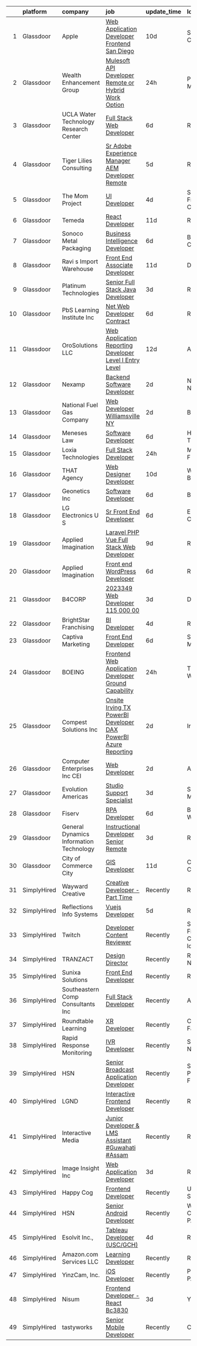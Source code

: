 

|    | platform    | company                                 | job                                                                                                                                                                                                                                                                                                                                                                                                                                                                                                                                                                                                                                                                                                                                                                                                                                                                                                                                                                                                                                                                                                                                                                                                                                                                                                                                                                                                                             | update_time   | location                      |
|---:|:------------|:----------------------------------------|:--------------------------------------------------------------------------------------------------------------------------------------------------------------------------------------------------------------------------------------------------------------------------------------------------------------------------------------------------------------------------------------------------------------------------------------------------------------------------------------------------------------------------------------------------------------------------------------------------------------------------------------------------------------------------------------------------------------------------------------------------------------------------------------------------------------------------------------------------------------------------------------------------------------------------------------------------------------------------------------------------------------------------------------------------------------------------------------------------------------------------------------------------------------------------------------------------------------------------------------------------------------------------------------------------------------------------------------------------------------------------------------------------------------------------------|:--------------|:------------------------------|
|  1 | Glassdoor   | Apple                                   | [Web Application Developer  Frontend  San Diego ](https://www.glassdoor.com/partner/jobListing.htm?pos=128&ao=1110586&s=58&guid=0000018210138e719f571fe3a0c24512&src=GD_JOB_AD&t=SR&vt=w&cs=1_4bbb2a78&cb=1658127093791&jobListingId=1007991589343&cpc=654405A9B1E0A9F5&jrtk=3-0-1g88173lgkhqe801-1g88173m3h4fr800-ba9d661152755019--6NYlbfkN0BvKrLyj5gPmtZO9T8euul8TCxuuKNOtzRJOomxnwSEodTz2Bc-sPZlC5mDe-NOaJilM8C8jrl1tbz_ehNDyk5h2UUmJBB0zjHhPJMKxI1SG-eY8HY41YdFgwC7Qs8oz4qoFKOF0rtDzjvAvuk3R6BOiPZ2xGVj2ZzYQqhHTG1SP4296J0y3dU7MmXO80kiPxPj9R4lyuN_O9kk6EadIeDFRwbT3oJzYGjYEwPea_km4y1L-a-GM6Chr8QMbMzAF9c5LX1zhtFt2ak7D24fstdfEJhY06ukBk9CPqmQm0oLHZCQQl-2PkYN2txPQ-ZwJ9rjnMZRGML3TSSbg27XD9o_7_vbBOPqJFQrln3PTKP455_8HueaC_6K6PPriO1BSuwnZ8A6XKoYyWMmqTVf0ynXWZmbOtMoTpzuGZsU-u0HSSnBwV9MVzHxblcTYcq7Ef4oYbm0rv83hRldZ1Nk-HH_N6XOSdQsHejigd6eCt36KlxRaW6VWauKJR6jNDZmKP4HfLzVf5-DD2Fp7js0qecFVNDt5THSL7_nyWfBP0W2a47YX8xwJ9F3EK1k8bWmCR8540yMGMOiXeq27toyovLdJUNq6As0kAp7DHWq_ByJxYrDZKaTLzlMO9DKq5F9FfjLY6HC3M8kq01hkX2sXtkh29ukdCiHb3BAUkWf5ve6dwdCptgqr-N8p842yPcl5EtY9V3Z7i7ie-Kc_NwLReUwMcoWyc84CMa75sdw7jl1wiXyvhz71huFHru8r_0h72zksWq-q-5SggfwrUGyJOUg1o6oR0fnlm6Nv0pv8jka-TGd8Z6pom2Cn46oXAGCdcQP5A_m75w6H5-vnkt8m6Z1uFghDzOjCMlOtg93PQ43wKMGCvayylkms_Fj_szf89xWFyPO-4VElSmgDgyPNArL0A0mVRY9r6BkHNglHLLdsup9KIHXZ8PDgNkvNlYk0WM81R-FVQKcIo9akZbuMCoMFjdGF5uf_8E%3D)                                             | 10d           | San Diego, CA                 |
|  2 | Glassdoor   | Wealth Enhancement Group                | [Mulesoft API Developer  Remote or Hybrid Work Option ](https://www.glassdoor.com/partner/jobListing.htm?pos=118&ao=1110586&s=58&guid=0000018210138e719f571fe3a0c24512&src=GD_JOB_AD&t=SR&vt=w&ea=1&cs=1_2cbd02f4&cb=1658127093790&jobListingId=1008010172547&cpc=65CC663E25211861&jrtk=3-0-1g88173lgkhqe801-1g88173m3h4fr800-78df28c23129306d--6NYlbfkN0D6woh6lFYKyivXHV62vzuzvYTPrX3VFjDhMMqA7YWkr4Gv83HeQTP3icpOIR_rg0EGReN_KY6xdRKGeM-dgiCbnykv8q10TK5oeP83kIdaKDJqCgRO3_7nsMLkDoXE-nA1UL4_m5qCEiZQl0ZeyXA3nyF5jozRDQgvvchFiyk_oYdrNjtd9AQKu-ibY-6SuWhD0YfKDgzDdxgmmtOMLqI5LD3mt5S3eimJ8WZppBqRXvYCgw-uH7YbXk8MLckUJVeXCctOhRKDLzmYMi8DdUWURVgXJwvyZamSZ6f64MhTk8Qyh6p6vxkZMWviD1I0bm6HHqVivDZlzfhKJoXLDfVGh-ptJMSNYRJIXEfeQDV4vBq2xDdiqtEpG5Q2I5oLSzpjVJjR8Gax8xkZ5TWafFaWP5U25NZUkNR0UJLlm6-n_8CdpPJEQI7O96VzpEXaX70YyCiEnSnqUwz2LrZINVowufQ0dCZbYTJ-DQH5BZLgl1blZVPRBHO6Y4f7oPeuefK2HyE3xLfPskHZ5MXXHSN1Fltbzu2ViQVEVmECoFiNWg%3D%3D)                                                                                                                                                                                                                                                                                                                                                                                                                                                                                    | 24h           | Plymouth, MN                  |
|  3 | Glassdoor   | UCLA Water Technology Research Center   | [Full Stack Web Developer](https://www.glassdoor.com/partner/jobListing.htm?pos=126&ao=1110586&s=58&guid=0000018210138e719f571fe3a0c24512&src=GD_JOB_AD&t=SR&vt=w&ea=1&cs=1_be3ce16d&cb=1658127093791&jobListingId=1007998823853&cpc=AC285F3A3ECA6BB0&jrtk=3-0-1g88173lgkhqe801-1g88173m3h4fr800-1ede1dd7f6c021a2--6NYlbfkN0Ay6kFKCr-v63VpoAAVMigogemZD8BBqQBVpLf3D51uWFpdnsChbQmKjTmbLO0QNBRvN23jAbx8HR3b-hcMnV6yCOvsWzD7SGynhPn7D8ULmMZG-aJBk3SNfWPrNl0rXNdSkgLD25TR2isM8BdJqaZ5KaQXC1njD1h8jA17dvJ5yt9Oj2Hj2b54xvbwZU9x2RBQu9O8Ygh83xzPpQw48EWRyOHNOL7Uxtj0S6lZS_PHMbImi26C3S5QWamDRFxrir31s2F1_u9DJhqml1MDT_Hp7Ctf2kX6m3CeLNTIcjIDir9EFZzKx9lTQQfbdAlh5M_sVxodQBMoTavCeZdGtFAUY3QLG3ZSs89Hy9jGxV7brbRdHtEwwKktySd5-S87W5735AOl4FWwEi6hoGEnGP1YKfO0LgcZ08_V5-c76TzmlDcBmo5RrQf-ExdYUec77UEmxis0DjeF5ygjPd8SJBOjP1v23p29nz4k_HiDLl95EFCTdI6RVFryIaYNyGym6zo%3D)                                                                                                                                                                                                                                                                                                                                                                                                                                                                                                                                                               | 6d            | Remote                        |
|  4 | Glassdoor   | Tiger Lilies Consulting                 | [Sr  Adobe Experience Manager   AEM Developer Remote](https://www.glassdoor.com/partner/jobListing.htm?pos=101&ao=1110586&s=58&guid=0000018210138e719f571fe3a0c24512&src=GD_JOB_AD&t=SR&vt=w&ea=1&cs=1_82d39ce4&cb=1658127093787&jobListingId=1008000252742&cpc=8C48BB2340EE80D8&jrtk=3-0-1g88173lgkhqe801-1g88173m3h4fr800-605ca34726ffd4dd--6NYlbfkN0AAxt22zecp88KAax6ntxSvXEX_JMkecc6ZQzKRIi1OFXJ3ELr2llrF4_we-POexOWuUnkQVrfKbNrwKY-Iu-9NHZRC3QIaDL-KxwI0usMydoReXgVqzFdQPs_J54CEbCrorL3u9nt2Nj-S3y4gfsCB4UtHosbbY0aL_FDpz2ngoZoGJkjn6YfWGuasvLhI6huYRdEy0pa1hGVVelDuyi7lO_Suf3ApEYyXdGP9Fq04-XE_1cBW1rSVRVsBVLOH7sPgttcqz4uSnO5raiPPr5AnKI6n4CLZL2uT966aUd7LUgU0seo24OFbEhQexyME2crzm-y5obiQF27sTgrc96JOJkGf708Bx2Wb8W8QylBsUEc6Qv5FdfSegqvgvbHR6GMYwdqkiYZ8teQicDwP6i2xdsFOFknRYnQ-a9ggOovAyudJ9TgaVOCbZ2qphTZhSKvyh46b6rABeUeL333TfqUuBYymKfcs0pPkmgQvvcjZDA-8isQQ9obx2LIZMpiqHNDeJ6JX66dBDZg9AvN10KQM0CIxd3udgcSK5ir3klQc_MCsWdhIvzsG)                                                                                                                                                                                                                                                                                                                                                                                                                                                                                  | 5d            | Remote                        |
|  5 | Glassdoor   | The Mom Project                         | [UI Developer](https://www.glassdoor.com/partner/jobListing.htm?pos=120&ao=1110586&s=58&guid=0000018210138e719f571fe3a0c24512&src=GD_JOB_AD&t=SR&vt=w&cs=1_22291736&cb=1658127093790&jobListingId=1008003187076&cpc=21001CD36CB5FE0E&jrtk=3-0-1g88173lgkhqe801-1g88173m3h4fr800-9cdda45683b89dc0--6NYlbfkN0BDp_epf89aHDQhKpPegNJQ_ldQpEFZQsM9OcONMGxWx6pU56EKHF58QjVdAUvn2gXX1fuekItIkCiy6qYi46CotMFumCy-OLkNLGC5HlInWK_9X0_7Yu4FaCm9-yL2AeUCMmtMoKhVNK81R29Kv7leI8zn9ApL1hPLyF4EWDbSWgGWwlcAkyly182izPc3-6ETG0zsAvAS1xsUiS5JqS-_wYmTazvRgEdvdekmHkEdN_faSgZ1Goj68IYmxRD22g3OjYFq8JHsAINlEilAlh17ddOt5CeEXFyfTvfFTbPWedZwRTpzsRyYX8oI7bhA9d_YN8aUKE7kNa9kQGzzs6Ugh5zhv33KtTSDzZ-iDXci5ZZMYmkIUifn7osVdDhn_-Cifh-8XLhNb9OG-jVIWloAwzIl-jg07Re05T5v2JeYExQLIPpm4pgK61ta8nyO-HgUlFSI7Z6i2Zrd0x-2w1-52Qq3-dE2TRxjuOTD27H6fBMNbauENMKc6K_UAyCcMSP7AcVdqNh3EBD5Yuwqn0AtaQiUVr7T8gbCxU79KA2JnLwj_yb6Gno6k55YeIcvS6_yVBXgzt1aao58UzLfmvCF)                                                                                                                                                                                                                                                                                                                                                                                                                                                                                              | 4d            | San Francisco, CA             |
|  6 | Glassdoor   | Temeda                                  | [React Developer](https://www.glassdoor.com/partner/jobListing.htm?pos=111&ao=1110586&s=58&guid=0000018210138e719f571fe3a0c24512&src=GD_JOB_AD&t=SR&vt=w&ea=1&cs=1_eddf35f9&cb=1658127093789&jobListingId=1007987835717&cpc=8795CF9063CD573D&jrtk=3-0-1g88173lgkhqe801-1g88173m3h4fr800-8efd362505ec4907--6NYlbfkN0Cdyrb_-SYpjIsC7ShR4LTJruqxAexHI1Km_0W0EzpI0TW7AkFEGeTk7U9uX7WBMWb1CWLmVDScP2RJSem67pTjIBS85lMR3Q5ouUbMkiy_LRrLkg7-D_GAFZ8XWoE2sRqttQSVBGEsw8VcgNib9Vr_mkOGZsgAQpXdyOzA8QJAfRVqH_jUMU4pKXOkLqM2ZfyBp_Wq_yVxZ78cA9dUwBJIGfhyV_3kMunyuAQw1UUjpexQFd2EDYg8iuad6bbspfUC-GXVCEFqiaYq5f1J6U3LS7SUDBvGEZczQNAgpt3lSfhJFvoMY_u3FQ4btECXP7ugngDcuVNqwj60hkvActjU7dogH2dEFMZBxPqOB-7UPLme6y99632zeI-LDSSYh9_ZcMtsAvet061ImTMflp4PvW_jKVwagdGX0NYrSwC8x4CC-p-KLnQSA74WYSTp9MExxyXAscwwroLSlpNLqG7_dS-503wVve40gciIlF_-d5T-6tnpMfXb)                                                                                                                                                                                                                                                                                                                                                                                                                                                                                                                                                                                      | 11d           | Remote                        |
|  7 | Glassdoor   | Sonoco Metal Packaging                  | [Business Intelligence Developer](https://www.glassdoor.com/partner/jobListing.htm?pos=127&ao=1110586&s=58&guid=0000018210138e719f571fe3a0c24512&src=GD_JOB_AD&t=SR&vt=w&cs=1_1d9ad7f5&cb=1658127093791&jobListingId=1007998064018&cpc=5EFBB0462F9C6B7A&jrtk=3-0-1g88173lgkhqe801-1g88173m3h4fr800-57b6ca1e9d1d7976--6NYlbfkN0C7YL_91Bbgx-EtH_QAXIIHZoGIEO29dn_1lrsqCRFNfSz_kNDh-iAfvlhnkj1SJZxhUXVzz8EMfZqJ91BsxRGlnZMOLc-kp8cfQYhCmfU4Zaqou46WI_7lNJq-VPAz42elqE8kYauGa8gqtgKvtsM1JMxDsdGlV_J4WG71z5HhP-ELR4R7Zg5njf_xvaYgMhhE2Lr2pw8yppqv0t5AwWn7kg9M8zOBNQqpQD2kfCkJUqvm3An_x0kLejLfrV6CumComWEzS_FHbZhv2GwyuKuxCRjQNiUxdeK5FwdJ6i3xIpg4ao4PsSS5KbUyYryEYx6USwUP2sSqZn9L1jKT_JTloUpSyYJoK2QDE5MAX00DIgXgl93rEBZkCpYLvfaKxfsS3Yr2djPTWuCcHOwQf2ZJ5wHyJEWUtTtFt_g9noSKj3C-Bd1eGpv0tn8-l1fgxE93_-g1yaRiu7-QLj5getLbGP8Mf0Vz6dgCC_qUo9roRr_bPR6ZwcgbZJZozUpo8A7pcUWI4zvK9W9w3MSE4NCGeulEXgW0x-Oe59JojqDFkUO6YX2o4_vn)                                                                                                                                                                                                                                                                                                                                                                                                                                                                                                           | 6d            | Broomfield, CO                |
|  8 | Glassdoor   | Ravi s Import Warehouse                 | [Front End Associate Developer](https://www.glassdoor.com/partner/jobListing.htm?pos=108&ao=1110586&s=58&guid=0000018210138e719f571fe3a0c24512&src=GD_JOB_AD&t=SR&vt=w&ea=1&cs=1_c2465083&cb=1658127093788&jobListingId=1007987833579&cpc=0FE1F5EA2BC84A01&jrtk=3-0-1g88173lgkhqe801-1g88173m3h4fr800-d4fa43ed29eb46d4--6NYlbfkN0DiBGbYB6z41JDOFwtYSSrqMgZYn1zyBUNybZD903UqhalDFIJYm7Jt-lNuWZ1mBlu2H-wc4HO_Kcs91l_tgmldEmn-kTZKyJE_pT1eKZ96_yXDV5Cwux3JH2r3GDuyVedom2eiDonq-8Fg4pkz_6OF_Dl9YM7QQnFACVOSLrHU2xk9HCmVtgZdpb_5fqm9g3Co-F83m-bRVnLZcVMUvv_DNuuiC-BB3aRq6QX3cVNahqiBY8Ybadw-7_oD14Euama6BpE5uRQSmB7X3Ej8Bu8tQxY1MD-DIPePHA3MZHbrmPVloUQgx-auqnafgYqvNkprymPg5YQtmc69zOj4nCQ1-ajZjIXOVUhVirQ_haEEx-h8wyKEh69xSfATOzsCMLfPhpoF_YBP5C9RKQnST12awEylBWy-wM0O5XSfvh85BizXfE6tIS5FT67EeOiKlSUKATCYVEoKCe43kMEaK1PVav8cFr8-8e9PMqJJwYWRVEWhomCvkYH1svSCnt0doPDBCrbW-aun6A%3D%3D)                                                                                                                                                                                                                                                                                                                                                                                                                                                                                                                                            | 11d           | Dallas, TX                    |
|  9 | Glassdoor   | Platinum Technologies                   | [Senior Full Stack Java Developer](https://www.glassdoor.com/partner/jobListing.htm?pos=107&ao=1110586&s=58&guid=0000018210138e719f571fe3a0c24512&src=GD_JOB_AD&t=SR&vt=w&ea=1&cs=1_3d732594&cb=1658127093788&jobListingId=1008006801387&cpc=63E4514951618C5C&jrtk=3-0-1g88173lgkhqe801-1g88173m3h4fr800-40a013d0077716cf--6NYlbfkN0AS3oPsAAmCngCu4U51_2RxXyfS7TdWOFtWPOafNW52I1dNdvLakPxs9wxWYDQjq5t4lHjG4wWHTxhOiOKLtbZppMWfakFxIJa1EsXJ9lDAiQSe6hlZtC5uLpDXZ7U5SvdBhBH7zWQgWEOtmhJV8YVyJdIi649oGp_XV0uuvC89KnRnUCeDb2AyTbKwmjRkUKH8rv96jF66t0w3OIzaExz849yfUuiQbTtNGb5GKx_pWVmjep-GpEQ4PvzuunUoDROfI40bBfMyeb_A22c8HNbQFnKMw6-QGtFy2bReqI5i0EBo3yjZwDjjM8n005JQPhmI59kqYoVAyJjPzjZB4k0rodMOJ0O-oSQMatQ6o3aYEWxoVaPKV-TGEXMvuliNaJTDO0nV5ni1ZW_GXHmfpEBgwF9qHN2jHl7xZSIS9zFRp1SeciQSRlSQgYCzninmLOgbWazi96TFgsKPziQkm4EtHkS3S2_pchPF1VJyfaa4drybnBaPfwpT6-vk6JXOH1y0vVHUtlZbsA%3D%3D)                                                                                                                                                                                                                                                                                                                                                                                                                                                                                                                                         | 3d            | Remote                        |
| 10 | Glassdoor   | PbS Learning Institute  Inc             | [ Net Web Developer  Contract ](https://www.glassdoor.com/partner/jobListing.htm?pos=119&ao=1110586&s=58&guid=0000018210138e719f571fe3a0c24512&src=GD_JOB_AD&t=SR&vt=w&ea=1&cs=1_dab03b8a&cb=1658127093790&jobListingId=1007997508961&cpc=65CC663E25211861&jrtk=3-0-1g88173lgkhqe801-1g88173m3h4fr800-431dc7d6eb8e9e3f--6NYlbfkN0CzcDFs8cjNZITHzPaspPYUdxCTppyanGLeq-qEeiOFHwY2WUyAnrlC6G5l1LuU5IKHxjyCgUqp8mxy4a5IC33s2UK8mx8dN7YhQ0rP247JP9ZpFlxylM7TmqOznRWQzqBnyN5Zpi20U0IpaE3fpqJiqYF1qpU79bKpG6sVEMS5Xmy6HMvaFAwe_eMwbVdUU-vFohuXXpxhpK7wLtoGhbLYPwoH0G-Ha_-fWLDsJCO0_HWZONyP70XmpARkB5rOKAtZyHKw4pCjOoAJHFVLCEPtwj714lNBds0OTVgHl0pMeAHI9JRK7gku2TbMA7poUVsAMPRhh6TxD-BnwcKdWgws0hgQGVbJbRwrhMhWCugmqEjq6rBs5w-IuCysjA_Er8Fp973tae7Z4yr88MxFlSyWtTT3L8CFuHvNLGsVBNIGZX7GKCY8djAZ9g6EgN91XEYk6R_HMNQwm7r7laORCHkbq3tvFaE1-aepLC2ufSgsG2b5tjqouGTOnv4femtApDp_8WcCjsxpjQ%3D%3D)                                                                                                                                                                                                                                                                                                                                                                                                                                                                                                                                            | 6d            | Remote                        |
| 11 | Glassdoor   | OroSolutions  LLC                       | [Web Application Reporting Developer Level   I  Entry Level ](https://www.glassdoor.com/partner/jobListing.htm?pos=114&ao=1110586&s=58&guid=0000018210138e719f571fe3a0c24512&src=GD_JOB_AD&t=SR&vt=w&ea=1&cs=1_6d07976a&cb=1658127093789&jobListingId=1007985251204&cpc=D2F1DE17EE1F43B9&jrtk=3-0-1g88173lgkhqe801-1g88173m3h4fr800-3070995f1bd285c7--6NYlbfkN0Ao_E51uHTqrpjn33Fef3w4tj-C-5Z9YF5W28n9YiH2rllcHgc1LOR4KSjP-CJey-F6Gr8zvF-2sSj2FyPv8jzgkwj0UIrH-L_V1MWwrwP5EYHKUfu1LnyiA_-gMM9yVU4QwDsNlMsGWRMa_xAUF-9-vL54HuwZeH3dljXoK3tUg88mEC_OnMIQAAXPQPirnszFxRPS6k65rfWwsJEYh_W7N1bYvKvHRDCOTVnzYNM5wA9REdQQttjtJ4v1oChSa6_cwFYj2mP8wqAq4hR7SFt6VlIk5PmR9wcWxT-TxIGG42FxMIJPF_guLPYyL96ZHiy5lsXGO3qiKV6wDpd5uvu9MHAfcvZ_xzdPM1p246h424E6swJAZedSEycK4r3DfBfM9FpqYi6MrPlfmgCjSvxnR6LrrwliwHOcdamQslEF9gP-yI-ygWujIAyI1ISAGu5mL2Tjp_8bWQkEd90atLRsxzACoUwYh4PrjLpRbU7e0Qwy3t1h20dtxnxaKffzuG2_N-8gYKNDrjOX0BC1X4UZuPdy_Z2eyPo%3D)                                                                                                                                                                                                                                                                                                                                                                                                                                                                                            | 12d           | Austin, TX                    |
| 12 | Glassdoor   | Nexamp                                  | [Backend Software Developer](https://www.glassdoor.com/partner/jobListing.htm?pos=129&ao=1110586&s=58&guid=0000018210138e719f571fe3a0c24512&src=GD_JOB_AD&t=SR&vt=w&ea=1&cs=1_1519a579&cb=1658127093791&jobListingId=1008008205272&cpc=6FC5BA77C9A4CD78&jrtk=3-0-1g88173lgkhqe801-1g88173m3h4fr800-c53e30da08df947a--6NYlbfkN0DA3DILf-aPfDkcgl3b30D6lkm7yOeUEJzaCM8gLpdH9Lhytoodrpt91lzw5h8k7aYhJvaDoowZJ0PPyFQSg4Vg7ldHdLL-RcyzAQQveJs8q3qZDM1XcCCCAqytCTXEWeo9dry3bI9e1DhHkoN3i6dJENOmM_-yn9TEn2yk8OvfUyNA-guZJ2viBwk1C-2le49spXWnl3FCEOsKcn8p1BEuF2ylhQdiVco4JPnWIsy8EtTOsuPi9Brs_IDif1WIn62efjcLTBYy5umdOJAeXB6r_3zcIlYp8W_OZKAMwjwbG9nZLht1dw9BnMZzIq7IgsrHDY_Us4Pp5nX-eq0nlI-FtktVpkpjApiaNKQfPv-06ZeDiR8F_qiExwHRqKK_VMfoFJ2nqg_Awf8xHB5TA33t_Qad9AXZC8Qp2mbMfFYVFaU1t1EwXpVkc0Qj1WVp5Er33uhRdNZ72A%3D%3D)                                                                                                                                                                                                                                                                                                                                                                                                                                                                                                                                                                                                               | 2d            | New York, NY                  |
| 13 | Glassdoor   | National Fuel Gas Company               | [Web Developer   Williamsville  NY](https://www.glassdoor.com/partner/jobListing.htm?pos=103&ao=1110586&s=58&guid=0000018210138e719f571fe3a0c24512&src=GD_JOB_AD&t=SR&vt=w&ea=1&cs=1_eb2f2d17&cb=1658127093788&jobListingId=1008008265687&cpc=AF1E4A3695F490BE&jrtk=3-0-1g88173lgkhqe801-1g88173m3h4fr800-ced8edce17a8b91c--6NYlbfkN0AJ3uw67UkkMQvqWNvkJhcEcAy_HNdiiZQ7237fvqtBzfbnfQkmIk0n1f6V0-IyNvvI-D7HNwjj4Kr-ensozuIN-Gzw0Dttde3bMLGntkOyjegfv3rqlqS12E0etncRzAmHZeLbRYPwkHRH-jCKQ7fQGFjcppvD3t7adweTjbSrVhF7c1L-xJrNZWOceNHorXg5Zl4Y1W2L1paB0qk3rGwDfB22ELU12v8JWGYx7lvL91LKBjv6yKobwrbYjdTYe4dSNSZEtmyyeonQ3WioJXyS1fAVFekg2GmdB4mU0lsO0fWMbywyJDW9EapFgSU59pLkQUhaNY9c50PxLbKUfCge3qOmLgj7dLoRn1XPmwGnseAEIUPujHYpLcKdwn-AYdF12I8jmxWABer_atI9MlaYB6JAgP2FohlmVvcNigF_PorH2GgYNb15bLY6O7iDR6iJbky0WQRR1SV1tTI-F6dE3T3K_XNp286kuOieYcx1p111I_oHFQA2T7q9b5A3Udk%3D)                                                                                                                                                                                                                                                                                                                                                                                                                                                                                                                                                      | 2d            | Buffalo, NY                   |
| 14 | Glassdoor   | Meneses Law                             | [Software Developer](https://www.glassdoor.com/partner/jobListing.htm?pos=105&ao=1110586&s=58&guid=0000018210138e719f571fe3a0c24512&src=GD_JOB_AD&t=SR&vt=w&ea=1&cs=1_8cf64e10&cb=1658127093788&jobListingId=1007998933558&cpc=F9A77EB4FA44235E&jrtk=3-0-1g88173lgkhqe801-1g88173m3h4fr800-b560f6d159b9b229--6NYlbfkN0A953Z9EfJZc5Z9y7Wb0NkuJO-5BBnqXCJSieP3bN3oT5bPCnx7cVWY-SonOGESfn-y71uCWKIjI2TyTfqr7qp8lkTlf8JyKIMXt4RChVRffaVZT11wS7bHDKa5NBPQlHtacIkJBydAEJttMAoJbxcqKYPEHyA_xuAve6yMlDun7b4Je8mKZHp2Ej8X0xVh9actE4-hYhO2NDIwR9vZXSKb9IVGiJHHKPjGaOfYeAjaqLGiJjvu5iQV4eLrl7y_doeHV0yg4mNatluyBkYa4BqPRqopnEaCIzlNaEECwQckvXWLXN3EAokB5stN9rwP5gAUyIU2QrRQNOHFGOVTZwU0wbTTa8Oyd7wVwKNKliSjLH6QM6NWUAjYxod-dwSrXARZUyrDAyvUuAvU6i1p-ElBFyBzF899be19xAqOJ5ahbvfNdoA5ZkbtOpLaIIZNRIr7B2hiTwS-TYDCv2J6SoH_qxHdXjl2IxnV4z5hRw7CXE8uBq8s9V6ojCQ8LSheLtY%3D)                                                                                                                                                                                                                                                                                                                                                                                                                                                                                                                                                                     | 6d            | Houston, TX                   |
| 15 | Glassdoor   | Loxia Technologies                      | [Full Stack Developer](https://www.glassdoor.com/partner/jobListing.htm?pos=104&ao=1110586&s=58&guid=0000018210138e719f571fe3a0c24512&src=GD_JOB_AD&t=SR&vt=w&ea=1&cs=1_24055878&cb=1658127093788&jobListingId=1008010624439&cpc=3F4BEC3597F56A5D&jrtk=3-0-1g88173lgkhqe801-1g88173m3h4fr800-b3b63aeb70c1d7cc--6NYlbfkN0ARWPb4ZNJgkpZ0v5aVaEJGrD0K7omgkkXVzDsUnGQPzZKDGf95ynIG4PfFaAb99Iaknr4eKuotKkfsl5YTSorHydRl7dnAexXgtNJcUZlB1qRn5V4vAdWRXe3ENdJLoEOpQlSCrX8dD6vxeUyZXCCuxDCYcoTD4xd-BbVWDT_OwnYJpn0hYD0Wb47dLGKfyY8XKqLBMkWMyIGXtugi8ihymXU1XPZheX_WBjJmwGzdkqiS7_E7a0oDHoiaONYqPXc-_gVtE6dWpHhsSKbLuLJ2loHEZkvZ4LBPsl7izSZVjC9iJU4Z04xor0aafpadgVA7SZHbDw8bpibq-dYaizMBQo_EPpZd8DSlW6r4L6rYlWNVybSE3Xj37G-g52ug-fq576gefxThE8P2wHvugUWIckAA48bzEtABqH7gxyJYuV-KfliT9HIJUjj6rppORh1dKkkGNYMinW0zlOtkbs4dNKAL1P_nj4LbHOCPDBzXQ3xR--B12D_X7NUUk14TmhU%3D)                                                                                                                                                                                                                                                                                                                                                                                                                                                                                                                                                                   | 24h           | Miramar, FL                   |
| 16 | Glassdoor   | THAT Agency                             | [Web Designer Developer](https://www.glassdoor.com/partner/jobListing.htm?pos=106&ao=1110586&s=58&guid=0000018210138e719f571fe3a0c24512&src=GD_JOB_AD&t=SR&vt=w&ea=1&cs=1_45a28206&cb=1658127093788&jobListingId=1007990020797&cpc=61E17551093C17CB&jrtk=3-0-1g88173lgkhqe801-1g88173m3h4fr800-0c50c41ba30ab75e--6NYlbfkN0CNPXhQHeQmpFLG1zbnVry6FDwS6k36Zx3mOturxRE7VTwd-PHBCgegvK6MSUCpLPNO5VeDiSWy4Jg_X4vF36py9cvxKfHCa3YoYBIzWKw3WHI5I-J9NyizVTVDg5tcklXjn-A-4m5usbuY75GunOoLcnQEC6itfPuGb4uBUW9zcmWdS5i-3rDgLi_VQXhNEa8C58EhpfAJKzUMTLEHFAyJ-5DnSnl5paQZ77A6z5-_epLdA6MlYWq6txkm5NwA0iRqNIq61sLfulNXqLDFfwlzYd_GxD37kDqR2IWt2qjP5hr3zubhLLc1nav2WQGbZ0-_ORUYyEfOV5PZZDOQAdBcn28f8lUwIGVSmgHl7NZaNSNAluKR2-VQL4L-sC6JqqWj4iYe1S08YgrylmTFBG57xHSbfKuT5vqLOK43MXJIHcBE8qdC-TV_P1NUaYvKeDlKZZOkERQAzBImgs3Hs4VZzL-zuQ2KPW8c7ULMRCEC6tFMfL77OulcCojPhpzaURE%3D)                                                                                                                                                                                                                                                                                                                                                                                                                                                                                                                                                                 | 10d           | West Palm Beach, FL           |
| 17 | Glassdoor   | Geonetics  Inc                          | [Software Developer](https://www.glassdoor.com/partner/jobListing.htm?pos=122&ao=1110586&s=58&guid=0000018210138e719f571fe3a0c24512&src=GD_JOB_AD&t=SR&vt=w&ea=1&cs=1_a2cef538&cb=1658127093790&jobListingId=1007997477831&cpc=4F748F1840550ABC&jrtk=3-0-1g88173lgkhqe801-1g88173m3h4fr800-bef7fccb4b6a6b64--6NYlbfkN0Dp4TEsosfR3xOewS3n02fZb0GFX8C1YwBOwGO9Y4GlCdYAOF2EWrSrg4JdYSnGULBfEnXojurkv8G8PJdKfD-aIslab7STATpvU8cajBwfgIceMdkpADzJC6ehKqK3jdtejKXX5gOFo97fHGcpdr3euH2MuM4QvGIHEvaLbevGmueib5wInMR7ZNXILy9eEvmazNaH9U__H0eI_mO8uStUbEYHWs7tlKh6PZ32YHrOkKuU5CF89SGdSatxj4UWX25--ks04Vmtm6kiR5j4-hWBj3W1cV3vYfEGtdamnPdQtB-AZqjS7uBUzdxVtvF-6oqvjjL8Xuvc3ji0R_blcxavDVQ6nxcXKJmvCytGmpcLsm1odAeLw4cHPnZAx5veFt5Ev9btcfsPQWChWOG-a0Ml1n4qZvNSjKSgcjunew2LVSLBVxVfp7Hm4Fx8IKe3Bsr5PSo0SfDiTGHeNc32K3Bg1yR1aZhoWmhKpB3vvAc4HJtOGsHIdm4J)                                                                                                                                                                                                                                                                                                                                                                                                                                                                                                                                                                                   | 6d            | Boston, MA                    |
| 18 | Glassdoor   | LG Electronics U S                      | [Sr  Front End Developer](https://www.glassdoor.com/partner/jobListing.htm?pos=117&ao=1110586&s=58&guid=0000018210138e719f571fe3a0c24512&src=GD_JOB_AD&t=SR&vt=w&cs=1_93cfe60a&cb=1658127093789&jobListingId=1007998051225&cpc=07D58528F3898F33&jrtk=3-0-1g88173lgkhqe801-1g88173m3h4fr800-2080bb06157d5f01--6NYlbfkN0A9atWhvSYGDXYsuIFniFeMUfyhfiKb1gamun_MyY1nlold7GTuQPjQR8xaSdlZCsNYrSghX9xTY15TD6cW6Xpk3VoixaTLgL7UCGP_0UcP_opiBTzvf-rJtQQKGuD73WsvejgQjYTPY5xqwo_W1YfP3qEJEshocrJ-vMdobhairRBOhCTwOeblVfR6cbx7-8GQU21hKPT1pMPIdDe1eFp0_kRVre4q_mm-27kvrzQ0cofesFRHEthM4a_sr7to1KBZLioheL05IHqMuUmcXoAS5S6QfLhwuDarPGy6i3uBArkSamY_1z75fFdPE65lcnzZPiNARwhNP3lo1pl_wpJw8jHvKyEfD3VBkt2ZfoDwVK1GseyIQb8thgKE2DPN7lXxclO4wblHII508w_t2QuwmhLZL97SfgoMkqv8MRh0MhKuvEsZer4zqP96E1nq9Xhbc3TDEKKuXrwWV1jJZ6O-HqdGexbivjZGGlXft6CERDjcnP_snL0-qxy6701hVAkuqL-Wo9o_Bimc4FEOQLaKcqdDzYMx0yENyjWCEKP6ICQ_dr6PnzfWrQJIjZB3qr-uO08gPqc6i1ukXOQhdJt1)                                                                                                                                                                                                                                                                                                                                                                                                                                                                                   | 6d            | Englewood Cliffs, NJ          |
| 19 | Glassdoor   | Applied Imagination                     | [Laravel PHP Vue Full Stack Web Developer](https://www.glassdoor.com/partner/jobListing.htm?pos=124&ao=1110586&s=58&guid=0000018210138e719f571fe3a0c24512&src=GD_JOB_AD&t=SR&vt=w&ea=1&cs=1_210878d6&cb=1658127093791&jobListingId=1007993339420&cpc=A0637F14311B9419&jrtk=3-0-1g88173lgkhqe801-1g88173m3h4fr800-00e6242afd61c536--6NYlbfkN0D8j9N0G3bmE7t_bRxWCnyO3V8nRNicLzIRxQmtr6sajjY-4Ck1CKqHN0y7szGx3_rC6rakVqNm0-VSHbS4mICQGAt_0sa3uBfe3_UuDGawqlwaTN4FbaDu8ZB51_t6MIWPaBGABlS6_MVJYl36q53hnd6F_zmFTIsdb-mEPeUHFH5S0JKDMDnSVIUizTZ4Ov6rrISGq1ijlmDsbXzABCieix-LtmHwxYBIwUglLXcag8NpEdna6Slkdy0EDe2qKZkvDHIaNaBci9BDKpdd0R0fr1_-coObtThHn85kcIcKR15gOAJY0_9xQegrc5u8eITHTv9rNMN6YgrKJZK7rQG5VMnxqb6GzAcfTuK9a93A-f1keoUVjqGsO4V7r29leqeHMZwM5SsJ-zAw15G9Vipyyl8mk8n2xvBUwGV6z4ot6jgqPppn5oYSNT0PaDxCBMgmTprdUNmmvRD_K1IYkWXGRVMI4bOeF1PRbe54eaK0iIsi3MI0I7z0JqSP7RAKix6ac65KbPfSx3rUsDHIIrjY)                                                                                                                                                                                                                                                                                                                                                                                                                                                                                                                             | 9d            | Remote                        |
| 20 | Glassdoor   | Applied Imagination                     | [Front end WordPress Developer](https://www.glassdoor.com/partner/jobListing.htm?pos=112&ao=1110586&s=58&guid=0000018210138e719f571fe3a0c24512&src=GD_JOB_AD&t=SR&vt=w&ea=1&cs=1_5c7fd08c&cb=1658127093789&jobListingId=1007998212325&cpc=AC285F3A3ECA6BB0&jrtk=3-0-1g88173lgkhqe801-1g88173m3h4fr800-a4f3cd067579dfb8--6NYlbfkN0D8j9N0G3bmE7t_bRxWCnyO3V8nRNicLzIRxQmtr6sajk35F-Y_tzdHk25I30N-Ki6GyLTJAncJSLXZV2pMBXZu03_WesvXD3PSOFb64v7IsUsFzOOP1Zdo-whlNGiaKNuoEQKqVtCzUO8YVpvcHrtLquycaOAYQ-LA3ya98BaSXsTGzKKJc4FUxLQuq3mK7tvlTJsZc2zLqYg7wOr9VfaSDj4j0olOOw4lFXmE7uIChj2BPNuZzIe3sIErbfGRbHmQV6k0e1uqJX-ToezVNjaAq60tV1ujVrzv4ks3eUMEKpphOK9rOeawWXpBW7-K90Jypyijtv9PP2-nqw2CHliv-RrDtHpyli8bgb6NIOOVTa3QNUQiBGiIT7T6cuz4hr7TycOIz_DysM6XE41_eZ_o7iJ9QR3KQNB2OTPEcZhzVOj2lnqK3hvbrkgdw_ib3JDnozR0LKWWVheS0RhP4J8Xlru-aEdzaxFb6Dy1oZnx7XLQWhczGhTVx4VkhD4grtc%3D)                                                                                                                                                                                                                                                                                                                                                                                                                                                                                                                                                          | 6d            | Remote                        |
| 21 | Glassdoor   | B4CORP                                  | [2023349 Web Developer  115 000 00](https://www.glassdoor.com/partner/jobListing.htm?pos=121&ao=1110586&s=58&guid=0000018210138e719f571fe3a0c24512&src=GD_JOB_AD&t=SR&vt=w&cs=1_fa88bb23&cb=1658127093790&jobListingId=1008006479560&cpc=FB7E4A1762AE5BEC&jrtk=3-0-1g88173lgkhqe801-1g88173m3h4fr800-fbdd4b4e1a2cdf18--6NYlbfkN0BBcNHvdcwdm3ewH9kjvka83ftEJjxlat_DdA1S80VRS6k0mxP7wnwmAsSRP66qfkx-3pDXhOYytuEO3ZAnUmr0v6F89JRChgeVH9UWbWZeQ3Df5UKcvEILTfeMaVxF7eTaO1Bd-ixK3_uP_4SlowSrP2f3K6cCO3f8cqfwfFIp8ZSdCCNe_R4TlclsjzO8AfmPAcfIL35JKc8Az7BvytOaWbpctTTflwa073ez3lQjWp1-IiDZOxaB91UTzPlvF9khaLOfWwI_A3t3XTTw8TqJy4Se5iKgimcygQgniTs_9v0xB5bhn8BEhsnsJ9xiGGW_2xOg66z6uMZXbT43fVMYQHuEPeGVKrKtjw8UtSv7By1f9hE6E9kJbJ7cXWJEsPd1giaDA2AfgzlRes5yGTkpXPIAlcqHK3s9A8YcSUMYLFTJPHRH2Wpel_DPuKkBe-gAfBD3SB6S5lhvXgGJogUbS38_v-eOIi9bUo7yrnGzvYAdcNmeQf6X)                                                                                                                                                                                                                                                                                                                                                                                                                                                                                                                                                                         | 3d            | Dulles, VA                    |
| 22 | Glassdoor   | BrightStar Franchising                  | [BI Developer](https://www.glassdoor.com/partner/jobListing.htm?pos=113&ao=1110586&s=58&guid=0000018210138e719f571fe3a0c24512&src=GD_JOB_AD&t=SR&vt=w&ea=1&cs=1_cd9fb61a&cb=1658127093789&jobListingId=1008002456147&cpc=8795CF9063CD573D&jrtk=3-0-1g88173lgkhqe801-1g88173m3h4fr800-9dffbce1aed5a308--6NYlbfkN0Ci0dFO8C-1Tqk9Gq3WmlyhxNyrt1h9Gh02QnVbh24owEuWfAcYXyA1yt4TsnyGOkyDwllsG5MtG0hC2xsjH4tZTpN7tb39rhP5KJjnLcglWOLCQxDo1SqXlOwhMmXnleV14CU_IQDI0N2htBp1mnUwawqAz-RvJH2p4q8YPer0KNjTBgbaZfruet9Db5z8789Xdaq3-9GTPwuJ2cRN1NLnfxJLSoa2gXOfRZooEBuIZ4sPH5XpHSKyfpaJ9Yqly_BTXy9SnyE2hCDBy25FLCXOIcav6pPorJcLhfO9l9rixEHSVGUyhlgIMl0MxC7iJbJLqCTxEIGlP0mM5tD8vCtWgmsLIJTamlQ_LvpMaFVpVEBj1vjW1AHLRC09IxmSiSe15GkaSPGoN3WkoF9wEiI2BmBkUtR-qrtBEghU84yYtM2-AWqY6jUCwyiL9zr79XUe2ccOXqeXeyZZLsKuFHm-Ij8PTJCG80o8yI1NjwJxiA%3D%3D)                                                                                                                                                                                                                                                                                                                                                                                                                                                                                                                                                                                             | 4d            | Remote                        |
| 23 | Glassdoor   | Captiva Marketing                       | [Front End Developer](https://www.glassdoor.com/partner/jobListing.htm?pos=110&ao=1110586&s=58&guid=0000018210138e719f571fe3a0c24512&src=GD_JOB_AD&t=SR&vt=w&ea=1&cs=1_577799d7&cb=1658127093789&jobListingId=1007997958153&cpc=45DC3EB807283E85&jrtk=3-0-1g88173lgkhqe801-1g88173m3h4fr800-e582144665fa1b4a--6NYlbfkN0DjPMguGPwvelv0Bkv-OlfW18zM8i9WM4MvDBRFNOmFNpTN-bZfCjkaAjB2PfcGKlSnmMhuyaPOftYwXCWVEM8Xg6eCMFH6nd3jrmNFK8HHaM8W4MlXf8pWhbQWWG1Gyj4XWoc4bTL1TP08lV1rZ7JW6hNEmkapLgqLW216ujeWA8AOAStjav0UdWjhmjJSAa3mgbVmpUOBsXpxz0vMB2Kw4HN-GS9FFx0_tkRAPV8X13C6EjCl6lBv38hea7EFK5pcBGW1O70_Mkmo9EJBVHgaxXHU5O-efA87jYNU_KGgRslJYAhNJpLwQ9HBWKsjrAStf-ZtpAEAeLRli_-WMW0DPHoEUt5V4f8NfV1CM0zh1J875u-cJw7eX_nwKtgWol_ptwPfGWCF5cQdQE2W_DQGNZx5eHA7JWEMAB-uMRkP2CKC8WBToQWyVNb0_GqlyXxXf5P63TUCBbcU294gqzsGbQBqoZix2l424o2appnoTkbWxr-i60F52yv82PZlJAQ%3D)                                                                                                                                                                                                                                                                                                                                                                                                                                                                                                                                                                    | 6d            | Saint Louis, MO               |
| 24 | Glassdoor   | BOEING                                  | [Frontend Web Application Developer   Ground Capability](https://www.glassdoor.com/partner/jobListing.htm?pos=109&ao=1110586&s=58&guid=0000018210138e719f571fe3a0c24512&src=GD_JOB_AD&t=SR&vt=w&cs=1_d95a089a&cb=1658127093788&jobListingId=1008011121056&cpc=48B9F4758953335C&jrtk=3-0-1g88173lgkhqe801-1g88173m3h4fr800-7df1e2e8ced1c273--6NYlbfkN0BddK4H-tsabPiX3BvkwhvbvP4OkLNzlRX6egXJy9Hb11ERhvpR4KXHOGIJSt-F4EkZmaWtV8eaRviL13Y7Y840obgq9cbTcQwN5Bt2Ckg3kW4l5pbjSVUbYjfBxccEILoF2N9NT-M4nW8R3js-BFYk45xohW_h4logi3ULXjhLJ73H9afH3_Xqx1fsubXET7KwX2D-Adt0AHy6apjvrEZFegUwnYov8ZufxesoxQSlPjtFc38olWcBvvTR4NGvUNo0KzOi_w50CFVWoaxxdcxWFDesE8xJEILQpQatxx6IG4T2HpD2KjDdB9hz9UWBm0dr_FjYTZl6DsU-TV6w33Dc8_dgoYU9eqwZ1YrXKoHSUeHmB6xH4HHjJoYnprgGklJI7ZOfgH4d_V67kBAilECcVljySneY7GrT5uwcjqEHSgzyx06elR6J)                                                                                                                                                                                                                                                                                                                                                                                                                                                                                                                                                                                                                    | 24h           | Tukwila, WA                   |
| 25 | Glassdoor   | Compest Solutions Inc                   | [Onsite Irving TX   PowerBI Developer  DAX  PowerBI  Azure  Reporting ](https://www.glassdoor.com/partner/jobListing.htm?pos=123&ao=1110586&s=58&guid=0000018210138e719f571fe3a0c24512&src=GD_JOB_AD&t=SR&vt=w&ea=1&cs=1_ebcab386&cb=1658127093790&jobListingId=1008008750867&cpc=F4EED0218A761C36&jrtk=3-0-1g88173lgkhqe801-1g88173m3h4fr800-97a2e5a06dab5862--6NYlbfkN0BOgdXrkVwLTpusOZJLRYuNKkCQsHka3T-uXCdrndwTIRrLycFA0COpwkWaty6MpEGzkMlE-UYle8o4BRA6Aw5Sgalj95VBCQ4xzwzvH2R1Aw6nRfBpWFc2xjW3D3aqEPzKRSFLnCThj29jE63nSDLyLReSefN_jGc7w90k0rP79hDarogGyVVwQnwNo-Yr2kNeyO8lEj3gOjq5q4F87FpPKy3_3fG2w7zC4y3gOFhAUGA6fHhRyxE-rdSDYYpIDDjZ0W0ni17-vZCIAVdfFLZSwDp80GN0CjAjNQ3NABUtzjvwR34_ipdxhz5XAUdX5bb461E1TY_v9Hox16ymnH9C6qHAwPbf6hMNgkcBtkTvdrw3zXCTlQJBPqmJUiVWvpBOWSmEivSZ2E9deWFBd255BdXGg8NRkkVwLAg6nbU77HbMkfQX6P1sryo46R0pq0WWzpZe5y4ulFiwTibUZLYIXzqO1Q5Ve_U5petb39nXfsMlMeSpXkwandw2pHzKLYk0tEKBtt8wiA%3D%3D)                                                                                                                                                                                                                                                                                                                                                                                                                                                                                                    | 2d            | Irving, TX                    |
| 26 | Glassdoor   | Computer Enterprises  Inc   CEI         | [Web Developer](https://www.glassdoor.com/partner/jobListing.htm?pos=130&ao=1110586&s=58&guid=0000018210138e719f571fe3a0c24512&src=GD_JOB_AD&t=SR&vt=w&ea=1&cs=1_555ab3ce&cb=1658127093791&jobListingId=1008008721838&cpc=0FE1F5EA2BC84A01&jrtk=3-0-1g88173lgkhqe801-1g88173m3h4fr800-4b74f09d5c1f2871--6NYlbfkN0AVVnl_N3xmP3MApcGA3sr6MLnz8P423WWILI1WvbjE8Ry71v-lom9NKs8rBQiPPScbO5iwf_3IH7c3OnVYftZ8cZGJtLUNQC49AxrZa0WWtx1HIOy5Kqeec3-LmNtPWFJuSuGuHLtsdM895cdDuWHaP2RyFd-Azft5L-6MMfAHDBmTGgrLk0t4aXq3hKTSzgmHLV5kg2CPAKTLVjJTcL60vTHbObG5de6Ss-a59o-qWrPgz5BOqia4KaxEQeQ614zaky79utlNZiVO0jOu6WA60C5_OtZkbDuA5fOSSFWrAGqZTDhV5ITIrl_jTSHoiDqeaB8ulJMzq8akZdD0hmo3ToJH-y2B6kM0qyjsUi8UNbowv8PIAW9wpshIjZq3A8D7NTkhDQncdWsKazJkfpkLTd2DCVTN8E1ED1VpJdVN-575lp4hT5agZyZtIRNnsNLpbSTz7vezMcDMShFDlWhafsBkisa1bcw2jndAG2PvgCqSiW7uKu3zdo8NHvyoMjwjeH_DsfwiEQ%3D%3D)                                                                                                                                                                                                                                                                                                                                                                                                                                                                                                                                                            | 2d            | Austin, TX                    |
| 27 | Glassdoor   | Evolution Americas                      | [Studio Support Specialist](https://www.glassdoor.com/partner/jobListing.htm?pos=116&ao=1110586&s=58&guid=0000018210138e719f571fe3a0c24512&src=GD_JOB_AD&t=SR&vt=w&ea=1&cs=1_dbf95bd3&cb=1658127093789&jobListingId=1008007017739&cpc=9FFE37255B2C047E&jrtk=3-0-1g88173lgkhqe801-1g88173m3h4fr800-74a0d04c0a29f7cb--6NYlbfkN0CDzY5O6uccXRXWu_WX2mUMvcRfHEMtu2IpX-_GKz3K2H3NAn9OmxlWdB8tQKWz4IwcRQNE9ckOCgqWcHu0zrDqSy8u3lfHiF1voghCyGN21J2TtTeiYrg9tWUXtGwPSNudk5JP7iJiUECdvYQAMXIgQLaqJWGiacSpgVexzTWT2HjFzeQFqa8D-Bql7lxCK_tbePC_SxvuH0X1s49o3SvVvvO6eCh-JMoRIoSeBY9AbUYwdhpuTlfnDshof7OIeX2KpEZjlbwn_7pGiCANDRbtGQf4z-YEhfSsW4Awza8snDQQIUzOHsBFBso1Pluhte9ySQaPFIIameoZ1CT2ifQBIgLg25MOL9EfUj2IZs5xqlh1OH0w5ld0kfi-M5fAvCnkC9nW3WT07YG9P84oCG_3Wn_M3jcOnnRoZOoPQteD6lmsL5X2LBfKOG3K8imHwWkqMjNP_fAMzayEMfjy4v9T9JVg97ubSudXH07vEsT4shohm_fMlOKDXnxM1plfKVCwMBAdXnybpRLVy-TofiUdGxH62ogqbp-50DCbU3EQ6A%3D%3D)                                                                                                                                                                                                                                                                                                                                                                                                                                                                                                                | 3d            | Southfield, MI                |
| 28 | Glassdoor   | Fiserv                                  | [RPA Developer](https://www.glassdoor.com/partner/jobListing.htm?pos=125&ao=1110586&s=58&guid=0000018210138e719f571fe3a0c24512&src=GD_JOB_AD&t=SR&vt=w&cs=1_454202cf&cb=1658127093790&jobListingId=1007998534816&cpc=334ABAF5D42DC775&jrtk=3-0-1g88173lgkhqe801-1g88173m3h4fr800-14ff0c1ff70e2feb--6NYlbfkN0BhYylDqghje0ff2KplHg9yv97rDOpeEevfMVEZYorIBO2LkzvsEykBeJ78C_jXPm3oOAXJzJo4MTsxsdnHmMnVwOmKq0rITpZ0jC79jfmonsxkxs0R8MnK8OOxZluKeRXp9URONegYlLOA1vOxqJ2t-RUYBN8KnuAFdqyX1rFEjkiPHtvi6beefdPicoWDhLxgoeDd-5qf5zC2QRrkZZtezK8pIqH7xCGZRWSLoyu47cfGhe7GvjGb9C9i9eJtS4Owbvx5xiMZOmKpBUhATHksep-NJKH7fBJlR6DDJ_vEX2HpCV81a2X2GEErU1yEqmvfUuL7zovQUqhjB-vgX4al4HIoMOlmvRNT91Bg_sVeEXPvP5_tUhNfO-yd56DhGnbHgbBRi405Q7ocPIt_64gvtXVM6LgSYSjTKTBJVGkbESxUs9zYqesTvvYeFZgKaHjIfk5ycDLHibeiMsF8_kSgkzZEmnOWLyLU2pkXU62zeN-VxnVMyFYkmpYy0xMsyRdTW1iTeUH1uqB2Mk-Zu0xsgo-tHvxj1YgRKvLxDWYAcqYEg9jzkXI-jYZjAsF1SJRCCikDKNpoiw%3D%3D)                                                                                                                                                                                                                                                                                                                                                                                                                                                                                                 | 6d            | Brookfield, WI                |
| 29 | Glassdoor   | General Dynamics Information Technology | [Instructional Developer Senior   Remote](https://www.glassdoor.com/partner/jobListing.htm?pos=115&ao=1110586&s=58&guid=0000018210138e719f571fe3a0c24512&src=GD_JOB_AD&t=SR&vt=w&cs=1_3715779d&cb=1658127093789&jobListingId=1008005953607&cpc=F45C15D234B746DE&jrtk=3-0-1g88173lgkhqe801-1g88173m3h4fr800-e8a3e35c1734fcdf--6NYlbfkN0AUQZ8Asas8Wm1wDdnz5O06L7oB7puhrAg0PYDUnAGveRI2UpZ792dDT-aa0VKOkLH7AGUrrEiAjpXUd8yFMHO74OP98MCv25AYRdsnE82bjHqj5u8_wSZNryff1CAH51Pqmd2ESB9pj6X2VC9kPYee10kmTdcNhrosRUMrtfwqxCoOMDxyTjWyJw8itOP3WMZW6keaxOyYrdFi7rLW6xwttCXXfpgTBZslrG1FVoQRVYPPz2AgrZM5b5P814xTCjt3rxy2FQ7QIVZ0t0udm2_Ve4-kTS3PkXRTeydKFoViceWdu_xWxATYCu6CMaXc7nf5Tjp9rc039wN-XtvYe9tuj_Rb3wV6CLDcNp6wxNGqfQYK4u4u4KQojDMC8R3opEKaTEtsxf8-o0PMrGCYBlt5o-kUxPiGhRY2uoY5Hq37nKNEOdU_2L2vfkRaNy7IZw4yS_DjbcWqLbEJYlM0-Xj996YskpHchYRy3g650lzGrACucb2dLc_0cSFeYj8w3HzvyGCu5CZ6M3z-h0Wr0pOURfDc8OaWMzOsYmlZaEOxJZLlyBe12VhF)                                                                                                                                                                                                                                                                                                                                                                                                                                                                                                   | 3d            | Remote                        |
| 30 | Glassdoor   | City of Commerce City                   | [GIS Developer](https://www.glassdoor.com/partner/jobListing.htm?pos=102&ao=1110586&s=58&guid=0000018210138e719f571fe3a0c24512&src=GD_JOB_AD&t=SR&vt=w&cs=1_976943f9&cb=1658127093787&jobListingId=1007987911193&cpc=85DB4C1C8FC4A2A3&jrtk=3-0-1g88173lgkhqe801-1g88173m3h4fr800-783ede4d31a4d9b6--6NYlbfkN0AC6SQMfAkHCondRquBNcE2ntt1snCy3fyoZRReqai0ObzPkZxgMefuaOB7cZnTFwYJwILG1hZu9HgesyafrYkbDoFe1lVhh4V2W85Chy4UOQbaREniZ8vZCTU-QumPjYeVUENtVKdZFEbYUgZtJQiiRXlCcscjXXw8M3lvgBgcPMAO_hWx197PeB2hhEGMOru5qk509F1cS2zOZVFyN5GGqIFcb_SZnTBgvlAGcRkahwEXYnul3jkrgwNXpVS-RC7DbG294xGDTRl9WDNUnDnviBRlqGb9pxA_Ubom7g1l7tO35tBVTmaOFSPyN053ctZSV7TpYJn1A0gODC0hfLnNlVgQFfeMjFiS2CMu_sQBUffSGbbKJbdtqoh0NPrADRr1yPH5Kcirxo6M6YpD9DQmCzjx_mBz0Haj6JE0dU0QzYhb4QRcQlfAAF6WLmck8ij93F9H2Evx4_906nShkxXlrgLRUcsVjPn_nOC8SOa10ztfDoCOFmH6y3KO4cpxRuC88zWP1mbm-lMcqexZM3oETqlLvixm9Y262tJi1Qw2_FWwOm-ebyjit_GtV4fo-_i74Pw-9K-y69QfPaNoYKUqQ6BEEF568WJIVETWxP77uU0OUrHTDAIJwvI3ApW_4s7GhFRLVbp0l-bRJ_yNmuD3ecd7Yc9K2Rwm6vW8bUbguE87jf5AEcjEtAUVpnAfME8wSFtmAbwEqdpFAIE8QpQOpaIo8yFreSO_XyPLuaT4II6ou5mcgphctndEN1AChb8U8uB__5_qE2AzkEJdLJ8BMQ3Xt3HZTw1-kkIlkWtT-DzRKhcgcF0TRRZUXWpv6sSuC0YWX8ZmS0lqTVd9uA9eBZL5_WPiHNbwEqd0zJlwcJs804Ll25dpG52z5Rj6f52j6EHmxSbofuk3XQKCiL2nUaXT_ZE7FUm7HJ20z8Ph-i5Vq76dozcbDDt1fKKiBsvQY-gcwtCYUXxY9Ggky8ftNJoBkVNt5MPfW9j4akxJq9tHp5aVrvcNfuxgsQhHKtjvmAKJXcfloCIHNyxf18dSmMLI9smSlsHv27tOg14MGQ%3D%3D) | 11d           | Commerce City, CO             |
| 31 | SimplyHired | Wayward Creative                        | [Creative Developer - Part Time](https://www.simplyhired.com/job/q3vrO9Z4pUIh14VjHVVllHF_ysh9GzkcpvNoMHlALIW8clhPPytz-Q?q=interactive+developer)                                                                                                                                                                                                                                                                                                                                                                                                                                                                                                                                                                                                                                                                                                                                                                                                                                                                                                                                                                                                                                                                                                                                                                                                                                                                                | Recently      | Remote                        |
| 32 | SimplyHired | Reflections Info Systems                | [Vuejs Developer](https://www.simplyhired.com/job/GcErtQX1HBkMVqu6wGCHB6Spmuhc4f9mg0trTMB9dNdqwxDrT9RmGw?q=interactive+developer)                                                                                                                                                                                                                                                                                                                                                                                                                                                                                                                                                                                                                                                                                                                                                                                                                                                                                                                                                                                                                                                                                                                                                                                                                                                                                               | 5d            | Remote                        |
| 33 | SimplyHired | Twitch                                  | [Developer Content Reviewer](https://www.simplyhired.com/job/aTgtEXFMoC3VAtLzove7LTXv1fJXsPYVVa088oRjxypUH9yphX130w?q=interactive+developer)                                                                                                                                                                                                                                                                                                                                                                                                                                                                                                                                                                                                                                                                                                                                                                                                                                                                                                                                                                                                                                                                                                                                                                                                                                                                                    | Recently      | San Francisco, CA +1 location |
| 34 | SimplyHired | TRANZACT                                | [Design Director](https://www.simplyhired.com/job/t-Jya27PvMyrrZc68OzAz-4BUqc0KByZpGtLNlAuXmvatd7Wxu-ubw?q=interactive+developer)                                                                                                                                                                                                                                                                                                                                                                                                                                                                                                                                                                                                                                                                                                                                                                                                                                                                                                                                                                                                                                                                                                                                                                                                                                                                                               | Recently      | Raleigh, NC                   |
| 35 | SimplyHired | Sunixa Solutions                        | [Front End Developer](https://www.simplyhired.com/job/UVRiy-KBZTDk0atF6uo1s9tKkHwdF6bAVBSbt0VN_DLC8LPJotL_xQ?q=interactive+developer)                                                                                                                                                                                                                                                                                                                                                                                                                                                                                                                                                                                                                                                                                                                                                                                                                                                                                                                                                                                                                                                                                                                                                                                                                                                                                           | Recently      | Remote                        |
| 36 | SimplyHired | Southeastern Comp Consultants Inc       | [Full Stack Developer](https://www.simplyhired.com/job/YP1GvC7YrzQ2Nm1k5X_Vj5VH4eb-oWMpawr8Z5AUMbfoDP_2x5mNmw?q=interactive+developer)                                                                                                                                                                                                                                                                                                                                                                                                                                                                                                                                                                                                                                                                                                                                                                                                                                                                                                                                                                                                                                                                                                                                                                                                                                                                                          | Recently      | Austin, TX                    |
| 37 | SimplyHired | Roundtable Learning                     | [XR Developer](https://www.simplyhired.com/job/wOQuZ9koRYUSm1hEeqD5cBAg2gv6ZaNx9lP6DooZsrvy6adzC62lYg?q=interactive+developer)                                                                                                                                                                                                                                                                                                                                                                                                                                                                                                                                                                                                                                                                                                                                                                                                                                                                                                                                                                                                                                                                                                                                                                                                                                                                                                  | Recently      | Chagrin Falls, OH             |
| 38 | SimplyHired | Rapid Response Monitoring               | [IVR Developer](https://www.simplyhired.com/job/zt1Rsn0bRf4t4mcST5zjNxx2q9ZC4S_PY5SuWU3u9anN1gkZu2-B7g?q=interactive+developer)                                                                                                                                                                                                                                                                                                                                                                                                                                                                                                                                                                                                                                                                                                                                                                                                                                                                                                                                                                                                                                                                                                                                                                                                                                                                                                 | Recently      | Syracuse, NY                  |
| 39 | SimplyHired | HSN                                     | [Senior Broadcast Application Developer](https://www.simplyhired.com/job/l5Iont4S6BsiyCZ7wcL0mjV7SCryH52Fi524bwGJ3Wwd1j8D_8Om8Q?q=interactive+developer)                                                                                                                                                                                                                                                                                                                                                                                                                                                                                                                                                                                                                                                                                                                                                                                                                                                                                                                                                                                                                                                                                                                                                                                                                                                                        | Recently      | Saint Petersburg, FL          |
| 40 | SimplyHired | LGND                                    | [Interactive Frontend Developer](https://www.simplyhired.com/job/QBScIrkfLz29iHNX9Wd50j4WS5fum6LpGGgXWt5srH03CbHwPcTfwg?q=interactive+developer)                                                                                                                                                                                                                                                                                                                                                                                                                                                                                                                                                                                                                                                                                                                                                                                                                                                                                                                                                                                                                                                                                                                                                                                                                                                                                | Recently      | Remote                        |
| 41 | SimplyHired | Interactive Media                       | [Junior Developer & LMS Assistant #Guwahati #Assam](https://www.simplyhired.com/job/kPlLKLSwKVN1rTy_ljdwYaraVucWzB8WFt1aHiIQ5YW2OlLajsgbrQ?q=interactive+developer)                                                                                                                                                                                                                                                                                                                                                                                                                                                                                                                                                                                                                                                                                                                                                                                                                                                                                                                                                                                                                                                                                                                                                                                                                                                             | Recently      | Remote                        |
| 42 | SimplyHired | Image Insight Inc                       | [Web Application Developer](https://www.simplyhired.com/job/UxX7GlyyCyqkm695cgqdUum-D2eFDzENSnq06k75gCnCxjexQkqFvQ?q=interactive+developer)                                                                                                                                                                                                                                                                                                                                                                                                                                                                                                                                                                                                                                                                                                                                                                                                                                                                                                                                                                                                                                                                                                                                                                                                                                                                                     | 3d            | Remote                        |
| 43 | SimplyHired | Happy Cog                               | [Frontend Developer](https://www.simplyhired.com/job/5oV0DWc8XZcVCbj1aWi8kg03a3VvchPETVwReJ1X099PYioEBgdXzQ?q=interactive+developer)                                                                                                                                                                                                                                                                                                                                                                                                                                                                                                                                                                                                                                                                                                                                                                                                                                                                                                                                                                                                                                                                                                                                                                                                                                                                                            | Recently      | United States                 |
| 44 | SimplyHired | HSN                                     | [Senior Android Developer](https://www.simplyhired.com/job/TjGHFblWay9MQSXDq1IIbri6K8V_mLic0X3VG5NvPk9hkS-bFySTrg?q=interactive+developer)                                                                                                                                                                                                                                                                                                                                                                                                                                                                                                                                                                                                                                                                                                                                                                                                                                                                                                                                                                                                                                                                                                                                                                                                                                                                                      | Recently      | West Chester, PA              |
| 45 | SimplyHired | Esolvit Inc.,                           | [Tableau Developer (USC/GCH)](https://www.simplyhired.com/job/jMDBBxM4N0bB7wXKsfpJGGlLOq-W7Gq3hkh7i3E7H20Gh4ySy-yS9g?q=interactive+developer)                                                                                                                                                                                                                                                                                                                                                                                                                                                                                                                                                                                                                                                                                                                                                                                                                                                                                                                                                                                                                                                                                                                                                                                                                                                                                   | 4d            | Remote                        |
| 46 | SimplyHired | Amazon.com Services LLC                 | [Learning Developer](https://www.simplyhired.com/job/_ML4-UC18h-vLgZvK8ELrmhTNGnt8lCy2lfByPgqU3pxDGyR8RYing?q=interactive+developer)                                                                                                                                                                                                                                                                                                                                                                                                                                                                                                                                                                                                                                                                                                                                                                                                                                                                                                                                                                                                                                                                                                                                                                                                                                                                                            | Recently      | Remote                        |
| 47 | SimplyHired | YinzCam, Inc.                           | [iOS Developer](https://www.simplyhired.com/job/O7s3dealHuxhU0MGhoaMnfOJziqVEUTHKEJtlDWUSPF8S_dqWf-8-Q?q=interactive+developer)                                                                                                                                                                                                                                                                                                                                                                                                                                                                                                                                                                                                                                                                                                                                                                                                                                                                                                                                                                                                                                                                                                                                                                                                                                                                                                 | Recently      | Pittsburgh, PA                |
| 48 | SimplyHired | Nisum                                   | [Frontend Developer - React Bc3830](https://www.simplyhired.com/job/2_IYY6KLz-JrbbcO9mchctChMAwoMrLZSsWEDKMAp603XxPxkc9iRA?q=interactive+developer)                                                                                                                                                                                                                                                                                                                                                                                                                                                                                                                                                                                                                                                                                                                                                                                                                                                                                                                                                                                                                                                                                                                                                                                                                                                                             | 3d            | Y, AK                         |
| 49 | SimplyHired | tastyworks                              | [Senior Mobile Developer](https://www.simplyhired.com/job/m0-1opOv4lnq5coMb2wy6C00QSeWyOd1XVojf306FxqXSTqvgRiSEw?q=interactive+developer)                                                                                                                                                                                                                                                                                                                                                                                                                                                                                                                                                                                                                                                                                                                                                                                                                                                                                                                                                                                                                                                                                                                                                                                                                                                                                       | Recently      | Chicago, IL                   |
